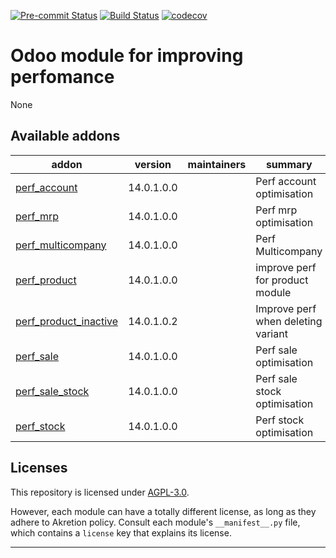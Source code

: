 
<!-- /!\ Non OCA Context : Set here the badge of your runbot / runboat instance. -->
[![Pre-commit Status](https://github.com/akretion/odoo-perf/actions/workflows/pre-commit.yml/badge.svg?branch=14.0)](https://github.com/akretion/odoo-perf/actions/workflows/pre-commit.yml?query=branch%3A14.0)
[![Build Status](https://github.com/akretion/odoo-perf/actions/workflows/test.yml/badge.svg?branch=14.0)](https://github.com/akretion/odoo-perf/actions/workflows/test.yml?query=branch%3A14.0)
[![codecov](https://codecov.io/gh/akretion/odoo-perf/branch/14.0/graph/badge.svg)](https://codecov.io/gh/akretion/odoo-perf)
<!-- /!\ Non OCA Context : Set here the badge of your translation instance. -->

<!-- /!\ do not modify above this line -->

# Odoo module for improving perfomance

None

<!-- /!\ do not modify below this line -->

<!-- prettier-ignore-start -->

[//]: # (addons)

Available addons
----------------
addon | version | maintainers | summary
--- | --- | --- | ---
[perf_account](perf_account/) | 14.0.1.0.0 |  | Perf account optimisation
[perf_mrp](perf_mrp/) | 14.0.1.0.0 |  | Perf mrp optimisation
[perf_multicompany](perf_multicompany/) | 14.0.1.0.0 |  | Perf Multicompany
[perf_product](perf_product/) | 14.0.1.0.0 |  | improve perf for product module
[perf_product_inactive](perf_product_inactive/) | 14.0.1.0.2 |  | Improve perf when deleting variant
[perf_sale](perf_sale/) | 14.0.1.0.0 |  | Perf sale optimisation
[perf_sale_stock](perf_sale_stock/) | 14.0.1.0.0 |  | Perf sale stock optimisation
[perf_stock](perf_stock/) | 14.0.1.0.0 |  | Perf stock optimisation

[//]: # (end addons)

<!-- prettier-ignore-end -->

## Licenses

This repository is licensed under [AGPL-3.0](LICENSE).

However, each module can have a totally different license, as long as they adhere to Akretion
policy. Consult each module's `__manifest__.py` file, which contains a `license` key
that explains its license.

----
<!-- /!\ Non OCA Context : Set here the full description of your organization. -->
